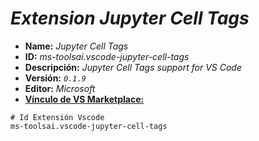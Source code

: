 <!-- Autor: Daniel Benjamin Perez Morales -->
<!-- GitHub: https://github.com/DanielPerezMoralesDev13 -->
<!-- Correo electrónico: danielperezdev@proton.me -->

# ***Extension Jupyter Cell Tags***

- **Name:** *Jupyter Cell Tags*
- **ID:** *ms-toolsai.vscode-jupyter-cell-tags*
- **Descripción:** *Jupyter Cell Tags support for VS Code*
- **Versión:** *`0.1.9`*
- **Editor:** *Microsoft*
- **[Vínculo de VS Marketplace:](https://marketplace.visualstudio.com/items?itemName=ms-toolsai.vscode-jupyter-cell-tags "https://marketplace.visualstudio.com/items?itemName=ms-toolsai.vscode-jupyter-cell-tags")**

```plaintext
# Id Extensión Vscode
ms-toolsai.vscode-jupyter-cell-tags
```
